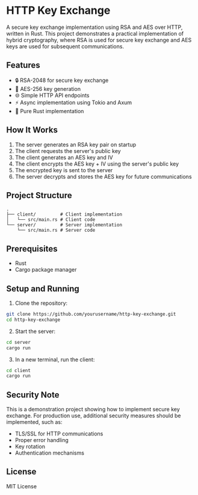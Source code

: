 # HTTP Key Exchange

A secure key exchange implementation using RSA and AES over HTTP, written in Rust. This project demonstrates a practical implementation of hybrid cryptography, where RSA is used for secure key exchange and AES keys are used for subsequent communications.

## Features

- 🔒 RSA-2048 for secure key exchange
- 🔑 AES-256 key generation
- 🌐 Simple HTTP API endpoints
- ⚡ Async implementation using Tokio and Axum
- 🦀 Pure Rust implementation

## How It Works

1. The server generates an RSA key pair on startup
2. The client requests the server's public key
3. The client generates an AES key and IV
4. The client encrypts the AES key + IV using the server's public key
5. The encrypted key is sent to the server
6. The server decrypts and stores the AES key for future communications

## Project Structure

```
.
├── client/         # Client implementation
│   └── src/main.rs # Client code
└── server/         # Server implementation
    └── src/main.rs # Server code
```

## Prerequisites

- Rust 
- Cargo package manager

## Setup and Running

1. Clone the repository:
```bash
git clone https://github.com/yourusername/http-key-exchange.git
cd http-key-exchange
```

2. Start the server:
```bash
cd server
cargo run
```

3. In a new terminal, run the client:
```bash
cd client
cargo run
```

## Security Note

This is a demonstration project showing how to implement secure key exchange. For production use, additional security measures should be implemented, such as:
- TLS/SSL for HTTP communications
- Proper error handling
- Key rotation
- Authentication mechanisms

## License

MIT License 